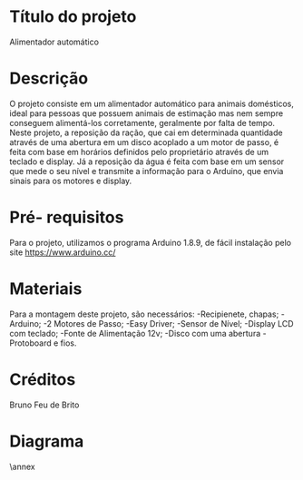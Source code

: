 # Título do projeto
Alimentador automático
# Descrição
O projeto consiste em um alimentador automático para animais domésticos, ideal para pessoas que possuem animais de estimação mas nem sempre conseguem alimentá-los corretamente, geralmente por falta de tempo. Neste projeto, a reposição da ração, que cai em determinada quantidade através de uma abertura em um disco acoplado a um motor de passo, é feita com base em horários definidos pelo proprietário através de um teclado e display. Já a reposição da água é feita com base em um sensor que mede o seu nível e transmite a informação para o Arduino, que envia sinais para os motores e display.
# Pré- requisitos
Para o projeto, utilizamos o programa Arduino 1.8.9, de fácil instalação pelo site https://www.arduino.cc/
# Materiais
Para a montagem deste projeto, são necessários:
-Recipienete, chapas;
-Arduino;
-2 Motores de Passo;
-Easy Driver;
-Sensor de Nível;
-Display LCD com teclado;
-Fonte de Alimentação 12v;
-Disco com uma abertura
-Protoboard e fios.
# Créditos
Bruno Feu de Brito
# Diagrama
\annex

